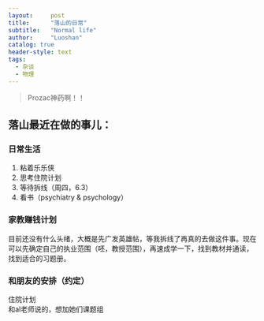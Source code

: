 ```yaml
---
layout:     post
title:      "落山的日常"
subtitle:   "Normal life"
author:     "Luoshan"
catalog: true
header-style: text
tags:
  - 杂谈
  - 物理
---
```


> Prozac神药啊！！

## 落山最近在做的事儿：

### 日常生活

1. 粘着乐乐侠
2. 思考住院计划
3. 等待拆线（周四，6.3）
4. 看书（psychiatry & psychology）

### 家教赚钱计划

目前还没有什么头绪，大概是先广发英雄帖，等我拆线了再真的去做这件事。现在可以先确定自己的执业范围（呸，教授范围），再速成学一下，找到教材并通读，找到适合的习题册。

###  和朋友的安排（约定）

住院计划  
和al老师说的，想加她们课题组  
